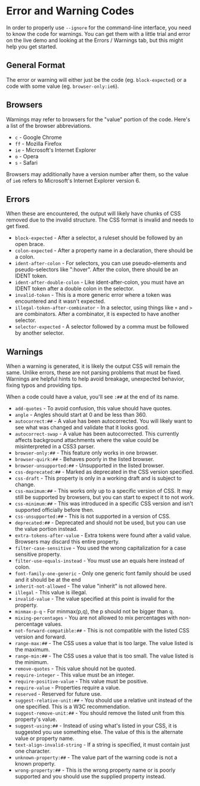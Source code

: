 Error and Warning Codes
=======================

In order to properly use `--ignore` for the command-line interface, you need to know the code for warnings. You can get them with a little trial and error on the live demo and looking at the Errors / Warnings tab, but this might help you get started.

General Format
--------------

The error or warning will either just be the code (eg. `block-expected`) or a code with some value (eg. `browser-only:ie6`).

Browsers
--------

Warnings may refer to browsers for the "value" portion of the code.  Here's a list of the browser abbreviations.

* `c` - Google Chrome
* `ff` - Mozilla Firefox
* `ie` - Microsoft's Internet Explorer
* `o` - Opera
* `s` - Safari

Browsers may additionally have a version number after them, so the value of `ie6` refers to Microsoft's Internet Explorer version 6.

Errors
------

When these are encountered, the output will likely have chunks of CSS removed due to the invalid structure.  The CSS format is invalid and needs to get fixed.

* `block-expected` - After a selector, a ruleset should be followed by an open brace.
* `colon-expected` - After a property name in a declaration, there should be a colon.
* `ident-after-colon` - For selectors, you can use pseudo-elements and pseudo-selectors like ":hover".  After the colon, there should be an IDENT token.
* `ident-after-double-colon` - Like ident-after-colon, you must have an IDENT token after a double colon in the selector.
* `invalid-token` - This is a more generic error where a token was encountered and it wasn't expected.
* `illegal-token-after-combinator` - In a selector, using things like `+` and `>` are combinators.  After a combinator, it is expected to have another selector.
* `selector-expected` - A selector followed by a comma must be followed by another selector.

Warnings
--------

When a warning is generated, it is likely the output CSS will remain the same.  Unlike errors, these are not parsing problems that must be fixed.  Warnings are helpful hints to help avoid breakage, unexpected behavior, fixing typos and providing tips.

When a code could have a value, you'll see `:##` at the end of its name.

* `add-quotes` - To avoid confusion, this value should have quotes.
* `angle` - Angles should start at 0 and be less than 360.
* `autocorrect:##` - A value has been autocorrected.  You will likely want to see what was changed and validate that it looks good.
* `autocorrect-swap` - A value has been autocorrected.  This currently affects background attachments where the value could be misinterpreted in a CSS3 parser.
* `browser-only:##` - This feature only works in one browser.
* `browser-quirk:##` - Behaves poorly in the listed browser.
* `browser-unsupported:##` - Unsupported in the listed browser.
* `css-deprecated:##` - Marked as deprecated in the CSS version specified.
* `css-draft` - This property is only in a working draft and is subject to change.
* `css-maximum:##` - This works only up to a specific version of CSS.  It may still be supported by browsers, but you can start to expect it to not work.
* `css-minimum:##` - This was introduced in a specific CSS version and isn't supported officially before then.
* `css-unsupported:##` - This is not supported in a version of CSS.
* `deprecated:##` - Deprecated and should not be used, but you can use the value portion instead.
* `extra-tokens-after-value` - Extra tokens were found after a valid value.  Browsers may discard this entire property.
* `filter-case-sensitive` - You used the wrong capitalization for a case sensitive property.
* `filter-use-equals-instead` - You must use an equals here instead of colon.
* `font-family-one-generic` - Only one generic font family should be used and it should be at the end
* `inherit-not-allowed` - The value "inherit" is not allowed here.
* `illegal` - This value is illegal.
* `invalid-value` - The value specified at this point is invalid for the property.
* `minmax-p-q` - For minmax(p,q), the p should not be bigger than q.
* `mixing-percentages` - You are not allowed to mix percentages with non-percentage values.
* `not-forward-compatible:##` - This is not compatible with the listed CSS version and forward.
* `range-max:##` - The CSS uses a value that is too large.  The value listed is the maximum.
* `range-min:##` - The CSS uses a value that is too small.  The value listed is the minimum.
* `remove-quotes` - This value should not be quoted.
* `require-integer` - This value must be an integer.
* `require-positive-value` - This value must be positive.
* `require-value` - Properties require a value.
* `reserved` - Reserved for future use.
* `suggest-relative-unit:##` - You should use a relative unit instead of the one specified.  This is a W3C recommendation.
* `suggest-remove-unit:##` - You should remove the listed unit from this property's value.
* `suggest-using:##` - Instead of using what's listed in your CSS, it is suggested you use something else.  The value of this is the alternate value or property name.
* `text-align-invalid-string` - If a string is specified, it must contain just one character.
* `unknown-property:##` - The value part of the warning code is not a known property.
* `wrong-property:##` - This is the wrong property name or is poorly supported and you should use the supplied property instead.